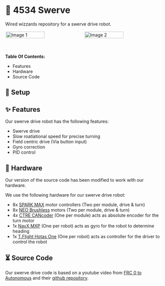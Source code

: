 # 🤖 4534 Swerve
Wired wizzards repository for a swerve drive robot.

<div style="display: flex;">
  <img src="./img/img1.gif" style="width: 50%;padding:2px" alt="Image 1">
  <img src="./img/img1.gif" style="width: 50%;padding:2px" alt="Image 2">
</div>


<br>

<br>**Table Of Contents:**
- Features
- Hardware
- Source Code

## 📝 Setup


## ✨ Features
Our swerve drive robot has the following features:
- Swerve drive
- Slow roatiational speed for precise turning
- Field centric drive (Via button input)
- Gyro correction
- PID control

## 🔧 Hardware
Our version of the source code has been modified to work with our hardware. 

We use the following hardware for our swerve drive robot:
- 8x [SPARK MAX](https://www.revrobotics.com/rev-11-2158/) motor controllers (Two per module, drive & turn)
- 8x [NEO Brushless](https://www.revrobotics.com/rev-21-1650/) motors (Two per module, drive & turn)
- 4x [CTRE CANcoder](https://store.ctr-electronics.com/cancoder/) (One per module) acts as absolute encoder for the turn motor
- 1x [NavX MXP](https://pdocs.kauailabs.com/navx-mxp/) (One per robot) acts as gyro for the robot to determine heading
- 1x [T.Flight Hotas One](https://www.thrustmaster.com/en-us/products/t-flight-hotas-one/) (One per robot) acts as controller for the driver to control the robot

## ⏳ Source Code
Our swerve drive code is based on a youtube video from [FRC 0 to Autonomous](https://www.youtube.com/watch?v=0Xi9yb1IMyA&t=192s) and their [github repository](https://github.com/SeanSun6814/FRC0ToAutonomous).
    
